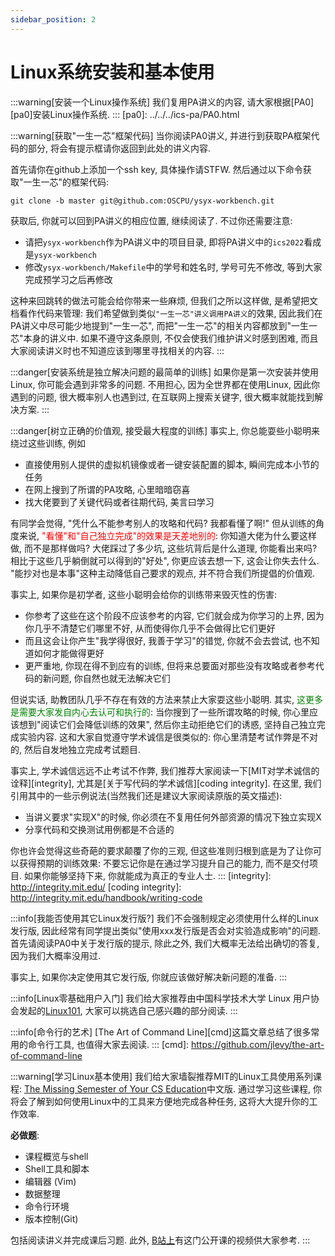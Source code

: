 ```yaml
---
sidebar_position: 2
---
```

# Linux系统安装和基本使用

:::warning[安装一个Linux操作系统]
我们复用PA讲义的内容, 请大家根据[PA0][pa0]安装Linux操作系统.
:::
[pa0]: ../../../ics-pa/PA0.html

:::warning[获取"一生一芯"框架代码]
当你阅读PA0讲义, 并进行到获取PA框架代码的部分, 将会有提示框请你返回到此处的讲义内容.

首先请你在github上添加一个ssh key, 具体操作请STFW.
然后通过以下命令获取"一生一芯"的框架代码:
```
git clone -b master git@github.com:OSCPU/ysyx-workbench.git
```
获取后, 你就可以回到PA讲义的相应位置, 继续阅读了.
不过你还需要注意:
* 请把`ysyx-workbench`作为PA讲义中的项目目录, 即将PA讲义中的`ics2022`看成是`ysyx-workbench`
* 修改`ysyx-workbench/Makefile`中的学号和姓名时, 学号可先不修改, 等到大家完成预学习之后再修改

这种来回跳转的做法可能会给你带来一些麻烦, 但我们之所以这样做, 是希望把文档看作代码来管理:
我们希望做到类似`"一生一芯"讲义调用PA讲义`的效果,
因此我们在PA讲义中尽可能少地提到"一生一芯", 而把"一生一芯"的相关内容都放到"一生一芯"本身的讲义中.
如果不遵守这条原则, 不仅会使我们维护讲义时感到困难, 而且大家阅读讲义时也不知道应该到哪里寻找相关的内容.
:::
<!-- -->
:::danger[安装系统是独立解决问题的最简单的训练]
如果你是第一次安装并使用Linux, 你可能会遇到非常多的问题.
不用担心, 因为全世界都在使用Linux, 因此你遇到的问题, 很大概率别人也遇到过,
在互联网上搜索关键字, 很大概率就能找到解决方案.
:::
<!-- -->
:::danger[树立正确的价值观, 接受最大程度的训练]
事实上, 你总能耍些小聪明来绕过这些训练, 例如
* 直接使用别人提供的虚拟机镜像或者一键安装配置的脚本, 瞬间完成本小节的任务
* 在网上搜到了所谓的PA攻略, 心里暗暗窃喜
* 找大佬要到了关键代码或者往期代码, 美言曰学习

有同学会觉得, "凭什么不能参考别人的攻略和代码? 我都看懂了啊!"
但从训练的角度来说, <font color=red>"看懂"和"自己独立完成"的效果是天差地别的</font>:
你知道大佬为什么要这样做, 而不是那样做吗?
大佬踩过了多少坑, 这些坑背后是什么道理, 你能看出来吗?
相比于这些几乎躺倒就可以得到的"好处", 你更应该去想一下, 这会让你失去什么.
"能抄对也是本事"这种主动降低自己要求的观点, 并不符合我们所提倡的价值观.

事实上, 如果你是初学者, 这些小聪明会给你的训练带来毁灭性的伤害:
* 你参考了这些在这个阶段不应该参考的内容, 它们就会成为你学习的上界,
  因为你几乎不清楚它们哪里不好, 从而使得你几乎不会做得比它们更好
* 而且这会让你产生"我学得很好, 我善于学习"的错觉, 你就不会去尝试, 也不知道如何才能做得更好
* 更严重地, 你现在得不到应有的训练, 但将来总要面对那些没有攻略或者参考代码的新问题, 你自然也就无法解决它们

但说实话, 助教团队几乎不存在有效的方法来禁止大家耍这些小聪明.
其实, <font color=green>这更多是需要大家发自内心去认可和执行的</font>:
当你搜到了一些所谓攻略的时候, 你心里应该想到"阅读它们会降低训练的效果",
然后你主动拒绝它们的诱惑, 坚持自己独立完成实验内容.
这和大家自觉遵守学术诚信是很类似的:
你心里清楚考试作弊是不对的, 然后自发地独立完成考试题目.

事实上, 学术诚信远远不止考试不作弊,
我们推荐大家阅读一下[MIT对学术诚信的诠释][integrity],
尤其是[关于写代码的学术诚信][coding integrity].
在这里, 我们引用其中的一些示例说法(当然我们还是建议大家阅读原版的英文描述):
* 当讲义要求"实现X"的时候, 你必须在不复用任何外部资源的情况下独立实现X
* 分享代码和交换测试用例都是不合适的

你也许会觉得这些奇葩的要求颠覆了你的三观,
但这些准则归根到底是为了让你可以获得预期的训练效果:
不要忘记你是在通过学习提升自己的能力, 而不是交付项目.
如果你能够坚持下来, 你就能成为真正的专业人士.
:::
[integrity]: http://integrity.mit.edu/
[coding integrity]: http://integrity.mit.edu/handbook/writing-code

:::info[我能否使用其它Linux发行版?]
我们不会强制规定必须使用什么样的Linux发行版,
因此经常有同学提出类似"使用xxx发行版是否会对实验造成影响"的问题.
首先请阅读PA0中关于发行版的提示,
除此之外, 我们大概率无法给出确切的答复, 因为我们大概率没用过.

事实上, 如果你决定使用其它发行版, 你就应该做好解决新问题的准备.
:::
<!-- -->
:::info[Linux零基础用户入门]
我们给大家推荐由中国科学技术大学 Linux 用户协会发起的[Linux101][Linux101], 大家可以挑选自己感兴趣的部分阅读.
:::

[Linux101]: https://101.ustclug.org/

:::info[命令行的艺术]
[The Art of Command Line][cmd]这篇文章总结了很多常用的命令行工具, 也值得大家去阅读.
:::
[cmd]: https://github.com/jlevy/the-art-of-command-line


<!-- -->
:::warning[学习Linux基本使用]
我们给大家墙裂推荐MIT的Linux工具使用系列课程: [The Missing Semester of Your CS Education][missing]中文版.
通过学习这些课程, 你将会了解到如何使用Linux中的工具来方便地完成各种任务,
这将大大提升你的工作效率.

**必做题**:
* 课程概览与shell
* Shell工具和脚本
* 编辑器 (Vim)
* 数据整理
* 命令行环境
* 版本控制(Git)

包括阅读讲义并完成课后习题.
此外, [B站上][missing bilibili]有这门公开课的视频供大家参考.
:::

[missing]: https://missing-semester-cn.github.io/
[missing bilibili]: https://www.bilibili.com/video/BV1x7411H7wa

